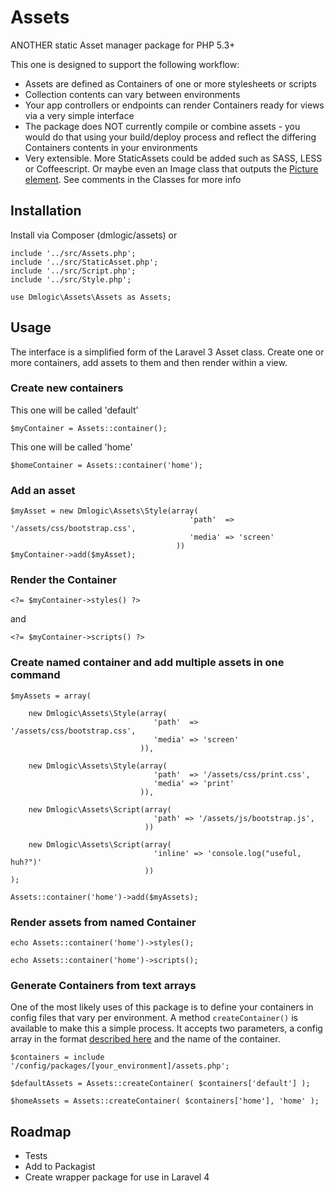 Assets
======

ANOTHER static Asset manager package for PHP 5.3+

This one is designed to support the following workflow:

* Assets are defined as Containers of one or more stylesheets or scripts
* Collection contents can vary between environments
* Your app controllers or endpoints can render Containers ready for views via a very simple interface
* The package does NOT currently compile or combine assets - you would do that using your build/deploy process and reflect the differing Containers contents in your environments
* Very extensible. More StaticAssets could be added such as SASS, LESS or Coffeescript. Or maybe even an Image class that outputs the [Picture element](http://picture.responsiveimages.org/#example-of-usage). See comments in the Classes for more info

## Installation

Install via Composer (dmlogic/assets) or

    include '../src/Assets.php';
    include '../src/StaticAsset.php';
    include '../src/Script.php';
    include '../src/Style.php';

    use Dmlogic\Assets\Assets as Assets;

## Usage

The interface is a simplified form of the Laravel 3 Asset class. Create one or
more containers, add assets to them and then render within a view.

### Create new containers

This one will be called 'default'

    $myContainer = Assets::container();

This one will be called 'home'

    $homeContainer = Assets::container('home');

### Add an asset

    $myAsset = new Dmlogic\Assets\Style(array(
                                            'path'  => '/assets/css/bootstrap.css',
                                            'media' => 'screen'
                                         ))
    $myContainer->add($myAsset);

### Render the Container

    <?= $myContainer->styles() ?>

and

    <?= $myContainer->scripts() ?>


### Create named container and add multiple assets in one command

    $myAssets = array(

        new Dmlogic\Assets\Style(array(
                                    'path'  => '/assets/css/bootstrap.css',
                                    'media' => 'screen'
                                 )),

        new Dmlogic\Assets\Style(array(
                                    'path'  => '/assets/css/print.css',
                                    'media' => 'print'
                                 )),

        new Dmlogic\Assets\Script(array(
                                    'path' => '/assets/js/bootstrap.js',
                                  ))

        new Dmlogic\Assets\Script(array(
                                    'inline' => 'console.log("useful, huh?")'
                                  ))
    );

    Assets::container('home')->add($myAssets);

### Render assets from named Container

    echo Assets::container('home')->styles();

    echo Assets::container('home')->scripts();

### Generate Containers from text arrays

One of the most likely uses of this package is to define your containers in
config files that vary per environment. A method `createContainer()` is
available to make this a simple process. It accepts two parameters, a config
array in the format
[described here](https://github.com/dmlogic/assets/blob/master/samples/config.php)
and the name of the container.

    $containers = include '/config/packages/[your_environment]/assets.php';

    $defaultAssets = Assets::createContainer( $containers['default'] );

    $homeAssets = Assets::createContainer( $containers['home'], 'home' );

## Roadmap

* Tests
* Add to Packagist
* Create wrapper package for use in Laravel 4